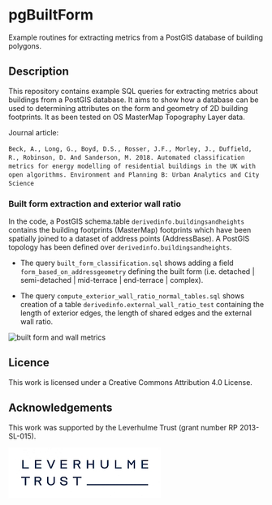 
# pgBuiltForm

Example routines for extracting metrics from a PostGIS database of building polygons.

## Description
This repository contains example SQL queries for extracting metrics about buildings from a PostGIS database. It aims to show how a database can be used to determining attributes on the form and geometry of 2D building footprints. It as been tested on OS MasterMap Topography Layer data.

Journal article:

`Beck, A., Long, G., Boyd, D.S., Rosser, J.F., Morley, J., Duffield, R., Robinson, D. And Sanderson, M. 2018. Automated classification metrics for
energy modelling of residential
buildings in the UK with open
algorithms. Environment and Planning B: Urban Analytics and City Science`


### Built form extraction and exterior wall ratio
In the code, a PostGIS schema.table `derivedinfo.buildingsandheights` contains the building footprints (MasterMap) footprints which have been spatially joined to  a dataset of address points (AddressBase). A PostGIS topology has been defined over `derivedinfo.buildingsandheights`. 

 - The query `built_form_classification.sql` shows adding a field `form_based_on_addressgeometry` defining the built form (i.e. detached | semi-detached | mid-terrace | end-terrace | complex).
 
 - The query `compute_exterior_wall_ratio_normal_tables.sql` shows creation of a table `derivedinfo.external_wall_ratio_test`  containing the length of exterior edges, the length of shared edges and the external wall ratio.



![built form and wall metrics](https://upload.wikimedia.org/wikipedia/commons/thumb/9/9b/House_Classification_By_Form_-_Conceptual_Approach_01.svg/640px-House_Classification_By_Form_-_Conceptual_Approach_01.svg.png "Built form and metrics")



## Licence
This work is licensed under a Creative Commons Attribution 4.0 License.


## Acknowledgements
This work was supported by the Leverhulme Trust (grant number RP 2013-SL-015).

![Leverhulme Trust](images/Leverhulme_Trust_small.jpg "Leverhulme Trust logo")




